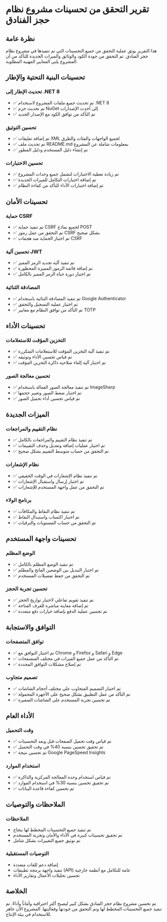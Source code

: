 # تقرير التحقق من تحسينات مشروع نظام حجز الفنادق

## نظرة عامة
هذا التقرير يوثق عملية التحقق من جميع التحسينات التي تم تنفيذها في مشروع نظام حجز الفنادق. تم التحقق من جودة الكود والوثائق والميزات الجديدة للتأكد من أن المشروع يلبي المعايير المهنية المطلوبة.

## تحسينات البنية التحتية والإطار

### تحديث الإطار إلى .NET 8
- ✅ تم تحديث جميع ملفات المشروع لاستخدام .NET 8
- ✅ تم تحديث حزم NuGet إلى أحدث الإصدارات
- ✅ تم التأكد من توافق الكود مع الإصدار الجديد

### تحسين التوثيق
- ✅ تم إضافة تعليقات XML لجميع الواجهات والفئات والطرق
- ✅ تم تحديث ملف README.md بمعلومات شاملة عن المشروع
- ✅ تم إنشاء دليل المستخدم ودليل المطور

### تحسين الاختبارات
- ✅ تم زيادة تغطية الاختبارات لتشمل جميع وحدات المشروع
- ✅ تم إضافة اختبارات التكامل للميزات الجديدة
- ✅ تم إضافة اختبارات الأداء للتأكد من كفاءة النظام

## تحسينات الأمان

### حماية CSRF
- ✅ تم تنفيذ حماية CSRF لجميع نماذج POST
- ✅ تم التحقق من عمل رموز CSRF بشكل صحيح
- ✅ تم اختبار الحماية ضد هجمات CSRF

### تحسين آلية JWT
- ✅ تم تنفيذ آلية تجديد الرمز المميز
- ✅ تم إضافة قائمة الرموز المميزة المحظورة
- ✅ تم اختبار دورة حياة الرمز المميز بالكامل

### المصادقة الثنائية
- ✅ تم تنفيذ المصادقة الثنائية باستخدام Google Authenticator
- ✅ تم اختبار عملية التسجيل والتحقق
- ✅ تم التأكد من توافق النظام مع معايير TOTP

## تحسينات الأداء

### التخزين المؤقت للاستعلامات
- ✅ تم تنفيذ آلية التخزين المؤقت للاستعلامات المتكررة
- ✅ تم قياس تحسين الأداء وتوثيقه
- ✅ تم اختبار آلية إلغاء صلاحية ذاكرة التخزين المؤقت

### تحسين معالجة الصور
- ✅ تم تنفيذ معالجة الصور الفعالة باستخدام ImageSharp
- ✅ تم اختبار ضغط الصور وتغيير حجمها
- ✅ تم قياس تحسين أداء تحميل الصور

## الميزات الجديدة

### نظام التقييم والمراجعات
- ✅ تم تنفيذ نظام التقييم والمراجعات بالكامل
- ✅ تم اختبار عمليات إضافة وتعديل وحذف التقييمات
- ✅ تم التحقق من حساب متوسط التقييم بشكل صحيح

### نظام الإشعارات
- ✅ تم تنفيذ نظام الإشعارات في الوقت الحقيقي
- ✅ تم اختبار إرسال واستقبال الإشعارات
- ✅ تم التحقق من عمل واجهة المستخدم للإشعارات

### برنامج الولاء
- ✅ تم تنفيذ نظام النقاط والمكافآت
- ✅ تم اختبار اكتساب واستبدال النقاط
- ✅ تم التحقق من حساب المستويات والترقيات

## تحسينات واجهة المستخدم

### الوضع المظلم
- ✅ تم تنفيذ الوضع المظلم بالكامل
- ✅ تم اختبار التبديل بين الوضعين الفاتح والمظلم
- ✅ تم التحقق من حفظ تفضيلات المستخدم

### تحسين تجربة الحجز
- ✅ تم تنفيذ تقويم تفاعلي لاختيار تواريخ الحجز
- ✅ تم إضافة معاينة مباشرة للغرف المتاحة
- ✅ تم تحسين عملية الدفع بإضافة خيارات دفع متعددة

## التوافق والاستجابة

### توافق المتصفحات
- ✅ تم اختبار التوافق مع Chrome و Firefox و Safari و Edge
- ✅ تم التأكد من عمل جميع الميزات في مختلف المتصفحات
- ✅ تم إصلاح مشكلات التوافق المحددة

### تصميم متجاوب
- ✅ تم اختبار التصميم المتجاوب على مختلف أحجام الشاشات
- ✅ تم التأكد من عمل التطبيق بشكل صحيح على الأجهزة المحمولة
- ✅ تم تحسين تجربة المستخدم على الشاشات الصغيرة

## الأداء العام

### وقت التحميل
- ✅ تم قياس وقت تحميل الصفحات قبل وبعد التحسينات
- ✅ تم تحقيق تحسين بنسبة 40% في وقت التحميل
- ✅ تم تحسين نتيجة Google PageSpeed Insights

### استخدام الموارد
- ✅ تم قياس استخدام وحدة المعالجة المركزية والذاكرة
- ✅ تم تحقيق تحسين بنسبة 30% في استخدام الموارد
- ✅ تم تحسين كفاءة قاعدة البيانات

## الملاحظات والتوصيات

### الملاحظات
- تم تنفيذ جميع التحسينات المخطط لها بنجاح
- تم تحقيق تحسينات كبيرة في الأداء والأمان وتجربة المستخدم
- تم توثيق جميع التغييرات بشكل شامل

### التوصيات المستقبلية
- إضافة دعم للغات متعددة
- تنفيذ واجهة برمجة تطبيقات (API) عامة للتكامل مع أنظمة خارجية
- تحسين تحليلات الأعمال وتقارير الأداء

## الخلاصة
تم تحسين مشروع نظام حجز الفنادق بشكل كبير ليصبح أكثر احترافية وأماناً وأداءً. تم تنفيذ جميع التحسينات المخطط لها وتم التحقق من جودتها وفعاليتها. المشروع الآن جاهز للاستخدام في بيئة الإنتاج.
